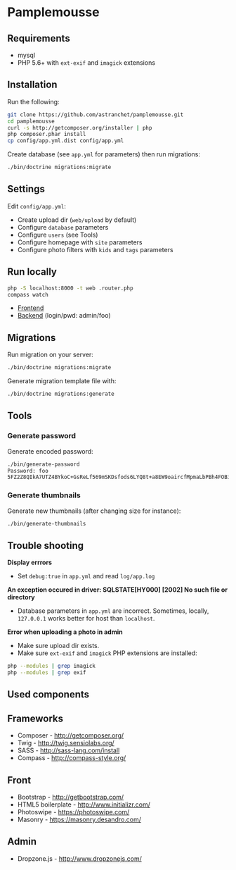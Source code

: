 Pamplemousse
=============

Requirements
------------

* mysql
* PHP 5.6+ with `ext-exif` and `imagick` extensions

Installation
------------

Run the following:

```bash
git clone https://github.com/astranchet/pamplemousse.git
cd pamplemousse
curl -s http://getcomposer.org/installer | php
php composer.phar install
cp config/app.yml.dist config/app.yml
```

Create database (see `app.yml` for parameters) then run migrations:
```bash
./bin/doctrine migrations:migrate
```

Settings
--------

Edit `config/app.yml`:
* Create upload dir (`web/upload` by default) 
* Configure `database` parameters
* Configure `users` (see Tools)
* Configure homepage with `site` parameters
* Configure photo filters with `kids` and `tags` parameters

Run locally
-----------

```sh
php -S localhost:8000 -t web .router.php
compass watch
```

* [Frontend](http://localhost:8000/)
* [Backend](http://localhost:8000/admin/) (login/pwd: admin/foo)

Migrations
-----------

Run migration on your server:
```bash
./bin/doctrine migrations:migrate
```

Generate migration template file with:

```bash
./bin/doctrine migrations:generate
```

Tools
-----

### Generate password

Generate encoded password:
```bash
./bin/generate-password
Password: foo
5FZ2Z8QIkA7UTZ4BYkoC+GsReLf569mSKDsfods6LYQ8t+a8EW9oaircfMpmaLbPBh4FOBiiFyLfuZmTSUwzZg==%
```

### Generate thumbnails

Generate new thumbnails (after changing size for instance):
```bash
./bin/generate-thumbnails
```

Trouble shooting
----------------

__Display errrors__
- Set `debug:true` in `app.yml` and read `log/app.log`

__An exception occured in driver: SQLSTATE[HY000] [2002] No such file or directory__
- Database parameters in `app.yml` are incorrect. Sometimes, locally, `127.0.0.1` works better for host than `localhost`. 

__Error when uploading a photo in admin__
- Make sure upload dir exists.
- Make sure `ext-exif` and `imagick` PHP extensions are installed:
```bash
php --modules | grep imagick
php --modules | grep exif
```

Used components
---------------

## Frameworks

* Composer - http://getcomposer.org/
* Twig - http://twig.sensiolabs.org/
* SASS - http://sass-lang.com/install
* Compass - http://compass-style.org/

## Front
* Bootstrap - http://getbootstrap.com/
* HTML5 boilerplate - http://www.initializr.com/
* Photoswipe - https://photoswipe.com/
* Masonry - https://masonry.desandro.com/

## Admin
* Dropzone.js - http://www.dropzonejs.com/